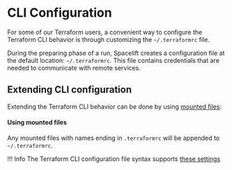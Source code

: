 # CLI Configuration

For some of our Terraform users, a convenient way to configure the Terraform CLI behavior is through customizing the `~/.terraformrc` file.

During the preparing phase of a run, Spacelift creates a configuration file at the default location: `~/.terraformrc`. This file contains credentials that are needed to communicate with remote services.

## Extending CLI configuration

Extending the Terraform CLI behavior can be done by using [mounted files](../../concepts/configuration/environment.md#mounted-files):

#### Using mounted files

Any mounted files with names ending in `.terraformrc` will be appended to `~/.terraformrc`.

!!! Info
The Terraform CLI configuration file syntax supports [these settings](https://www.terraform.io/docs/cli/config/config-file.html#available-settings)




